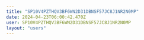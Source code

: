 ```yaml
---
title: "SP10V4PZTHQV3BF6WN2D31DBNSF57JC8J1NR2N0MP"
date: 2024-04-23T06:00:42.470Z
user: SP10V4PZTHQV3BF6WN2D31DBNSF57JC8J1NR2N0MP
layout: "users"
---
```

    